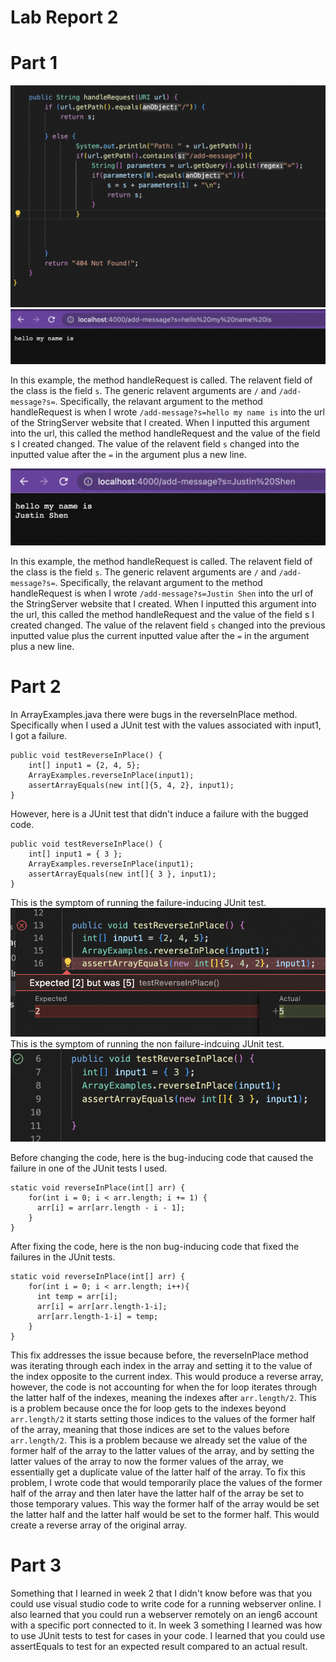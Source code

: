 # Lab Report 2
# Part 1

![Image](lab2g.png)
![Image](Example1.png)

In this example, the method handleRequest is called. The relavent field of the class is the field ``` s ```. The generic relavent arguments are ``` / ``` and ``` /add-message?s= ```. Specifically, the relavant argument to the method handleRequest is when I wrote ``` /add-message?s=hello my name is ``` into the url of the StringServer website that I created.  When I inputted this argument into the url, this called the method handleRequest and the value of the field s I created changed. The value of the relavent field ``` s ``` changed into the inputted value after the ``` = ``` in the argument plus a new line.

![Image](Example2.png)

In this example, the method handleRequest is called. The relavent field of the class is the field ``` s ```. The generic relavent arguments are ``` / ``` and ``` /add-message?s= ```. Specifically, the relavant argument to the method handleRequest is when I wrote ``` /add-message?s=Justin Shen ``` into the url of the StringServer website that I created.  When I inputted this argument into the url, this called the method handleRequest and the value of the field s I created changed. The value of the relavent field ``` s ``` changed into the previous inputted value plus the current inputted value after the ``` = ``` in the argument plus a new line.

# Part 2

In ArrayExamples.java there were bugs in the reverseInPlace method. Specifically when I used a JUnit test with the values associated with input1, I got a failure.

```
public void testReverseInPlace() {
    int[] input1 = {2, 4, 5};
    ArrayExamples.reverseInPlace(input1);
    assertArrayEquals(new int[]{5, 4, 2}, input1);
}
```

However, here is a JUnit test that didn't induce a failure with the bugged code.

```
public void testReverseInPlace() {
    int[] input1 = { 3 };
    ArrayExamples.reverseInPlace(input1);
    assertArrayEquals(new int[]{ 3 }, input1);
}
```

This is the symptom of running the failure-inducing JUnit test.
![Image](Bug.png)
This is the symptom of running the non failure-indcuing JUnit test.
![Image](nobug.png)

Before changing the code, here is the bug-inducing code that caused the failure in one of the JUnit tests I used.
```
static void reverseInPlace(int[] arr) {
    for(int i = 0; i < arr.length; i += 1) {
      arr[i] = arr[arr.length - i - 1];
    }
}
```

After fixing the code, here is the non bug-inducing code that fixed the failures in the JUnit tests.
```
static void reverseInPlace(int[] arr) {
    for(int i = 0; i < arr.length; i++){
      int temp = arr[i];
      arr[i] = arr[arr.length-1-i];
      arr[arr.length-1-i] = temp;
    }
}
```

This fix addresses the issue because before, the reverseInPlace method was iterating through each index in the array and setting it to the value of the index opposite to the current index. This would produce a reverse array, however, the code is not accounting for when the for loop iterates through the latter half of the indexes, meaning the indexes after ``` arr.length/2 ```. This is a problem because once the for loop gets to the indexes beyond ``` arr.length/2 ``` it starts setting those indices to the values of the former half of the array, meaning that those indices are set to the values before ``` arr.length/2 ```. This is a problem because we already set the value of the former half of the array to the latter values of the array, and by setting the latter values of the array to now the former values of the array, we essentially get a duplicate value of the latter half of the array. To fix this problem, I wrote code that would temporarily place the values of the former half of the array and then later have the latter half of the array be set to those temporary values. This way the former half of the array would be set the latter half and the latter half would be set to the former half. This would create a reverse array of the original array.

# Part 3

Something that I learned in week 2 that I didn't know before was that you could use visual studio code to write code for a running webserver online. I also learned that you could run a webserver remotely on an ieng6 account with a specific port connected to it. In week 3 something I learned was how to use JUnit tests to test for cases in your code. I learned that you could use assertEquals to test for an expected result compared to an actual result.

